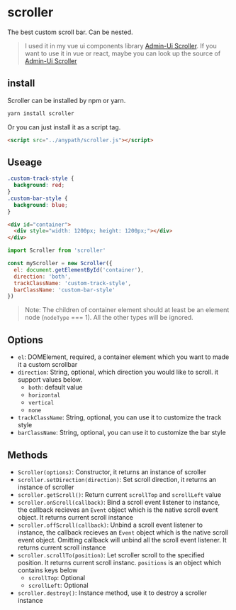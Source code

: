 # scroller
The best custom scroll bar. Can be nested.

> I used it in my vue ui components library [Admin-Ui Scroller](http://www.admin-ui.com/#/scroller). If you want to use it in vue or react, maybe you can look up the source of [Admin-Ui Scroller](https://github.com/BboyAwey/admin-ui/blob/master/src/admin-ui/src/components/scroller/src/scroller.vue)

## install
Scroller can be installed by npm or yarn.

```bash
yarn install scroller
```

Or you can just install it as a script tag.

```html
<script src="../anypath/scroller.js"></script>
```

## Useage

```css
.custom-track-style {
  background: red;
}
.custom-bar-style {
  background: blue;
}
```

```html
<div id="container">
  <div style="width: 1200px; height: 1200px;"></div>
</div>
```

```js
import Scroller from 'scroller'

const myScroller = new Scroller({
  el: document.getElementById('container'),
  direction: 'both',
  trackClassName: 'custom-track-style',
  barClassName: 'custom-bar-style'
})
```

> Note: The children of container element should at least be an element node (`nodeType` === 1). All the other types will be ignored.

## Options

* `el`: DOMElement, required, a container element which you want to made it a custom scrollbar
* `direction`: String, optional, which direction you would like to scroll. it support values below.
  * `both`: default value
  * `horizontal`
  * `vertical`
  * `none`
* `trackClassName`: String, optional, you can use it to customize the track style
* `barClassName`: String, optional, you can use it to customize the bar style

## Methods

* `Scroller(options)`: Constructor, it returns an instance of scroller
* `scroller.setDirection(direction)`: Set scroll direction, it returns an instance of scroller
* `scroller.getScroll()`: Return current `scrollTop` and `scrollLeft` value
* `scroller.onScroll(callback)`: Bind a scroll event listener to instance, the callback recieves an `Event` object which is the native scroll event object. It returns current scroll instance
* `scroller.offScroll(callback)`: Unbind a scroll event listener to instance, the callback recieves an `Event` object which is the native scroll event object. Omitting callback will unbind all the scroll event listener. It returns current scroll instance
* `scroller.scrollTo(position)`: Let scroller scroll to the specified position. It returns current scroll instanc. `positions` is an object which contains keys below
  * `scrollTop`: Optional
  * `scrollLeft`: Optional
* `scroller.destroy()`: Instance method, use it to destroy a scroller instance